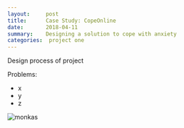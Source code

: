 ```yaml
---
layout:     post
title:      Case Study: CopeOnline
date:       2018-04-11
summary:    Designing a solution to cope with anxiety
categories:  project one
---
```


Design process of project 

Problems:
* x
* y
* z



![monkas](https://user-images.githubusercontent.com/31209092/29838629-94639312-8cb0-11e7-9e60-43ed5d7ca5ba.jpg)
